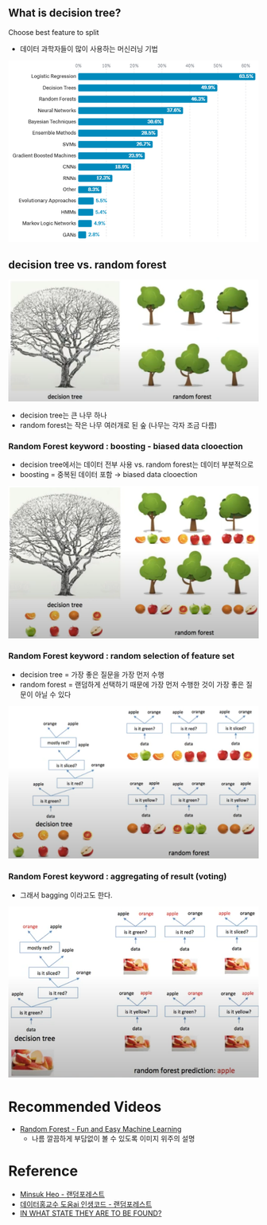 
## What is decision tree?
Choose best feature to split

- 데이터 과학자들이 많이 사용하는 머신러닝 기법

![favorite-model](img/favorite-model.png)


## decision tree vs. random forest

![random-forest](img/random-forest.png)

- decision tree는 큰 나무 하나
- random forest는 작은 나무 여러개로 된 숲 (나무는 각자 조금 다름)


### Random Forest keyword : boosting - biased data clooection
- decision tree에서는 데이터 전부 사용 vs. random forest는 데이터 부분적으로 
- boosting = 중복된 데이터 포함 → biased data clooection

![random-forest-boosting](img/random-forest-boosting.png)


### Random Forest keyword : random selection of feature set
- decision tree = 가장 좋은 질문을 가장 먼저 수행
- random forest = 랜덤하게 선택하기 때문에 가장 먼저 수행한 것이 가장 좋은 질문이 아닐 수 있다

![random-forest-selection](img/random-forest-selection.png)


### Random Forest keyword : aggregating of result (voting)
- 그래서 bagging 이라고도 한다.

![random-forest-selection-voting](img/random-forest-selection-voting.png)


# Recommended Videos
- [Random Forest - Fun and Easy Machine Learning](https://www.youtube.com/watch?v=D_2LkhMJcfY)
  - 나름 깔끔하게 부담없이 볼 수 있도록 이미지 위주의 설명

# Reference

- [Minsuk Heo - 랜덤포레스트](https://www.youtube.com/watch?v=nZB37IBCiSA)
- [데이터홍교수 도움ai 인생코드 - 랜덤포레스트](https://www.youtube.com/watch?v=BP40f817tL4)
- [IN WHAT STATE THEY ARE TO BE FOUND?](http://www.dexlabanalytics.com/blog/data-science-and-machine-learning-in-what-state-they-are-to-be-found)
